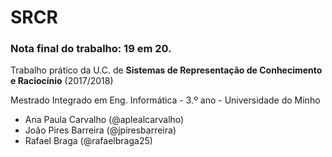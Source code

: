 # SRCR
### Nota final do trabalho: 19 em 20.

Trabalho prático da U.C. de __Sistemas de Representação de Conhecimento e Raciocínio__ (2017/2018)

Mestrado Integrado em Eng. Informática - 3.º ano - Universidade do Minho

* Ana Paula Carvalho (@aplealcarvalho)
* João Pires Barreira (@jpiresbarreira)
* Rafael Braga (@rafaelbraga25)
